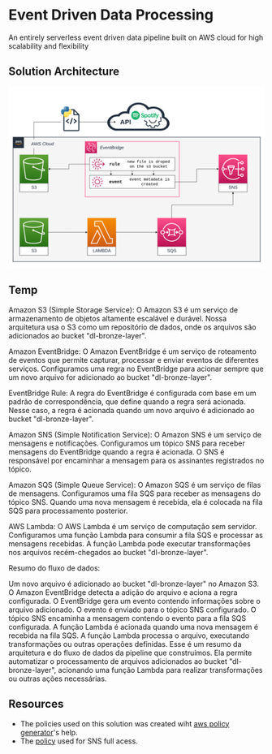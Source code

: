 # Event Driven Data Processing
An entirely serverless event driven data pipeline built on AWS cloud for high scalability and flexibility

## Solution Architecture
<p align="left">
  <img src="https://raw.githubusercontent.com/gabriel-barata/images/master/event-driven-data-pipeline/68747470733a2f2f692e706f7374696d672e63632f624e4d306a7642642f6469616772616d2e706e67.png" alt="Texto Alternativo" width="720">
</p>




## Temp

Amazon S3 (Simple Storage Service):
O Amazon S3 é um serviço de armazenamento de objetos altamente escalável e durável. Nossa arquitetura usa o S3 como um repositório de dados, onde os arquivos são adicionados ao bucket "dl-bronze-layer".

Amazon EventBridge:
O Amazon EventBridge é um serviço de roteamento de eventos que permite capturar, processar e enviar eventos de diferentes serviços. Configuramos uma regra no EventBridge para acionar sempre que um novo arquivo for adicionado ao bucket "dl-bronze-layer".

EventBridge Rule:
A regra do EventBridge é configurada com base em um padrão de correspondência, que define quando a regra será acionada. Nesse caso, a regra é acionada quando um novo arquivo é adicionado ao bucket "dl-bronze-layer".

Amazon SNS (Simple Notification Service):
O Amazon SNS é um serviço de mensagens e notificações. Configuramos um tópico SNS para receber mensagens do EventBridge quando a regra é acionada. O SNS é responsável por encaminhar a mensagem para os assinantes registrados no tópico.

Amazon SQS (Simple Queue Service):
O Amazon SQS é um serviço de filas de mensagens. Configuramos uma fila SQS para receber as mensagens do tópico SNS. Quando uma nova mensagem é recebida, ela é colocada na fila SQS para processamento posterior.

AWS Lambda:
O AWS Lambda é um serviço de computação sem servidor. Configuramos uma função Lambda para consumir a fila SQS e processar as mensagens recebidas. A função Lambda pode executar transformações nos arquivos recém-chegados ao bucket "dl-bronze-layer".

Resumo do fluxo de dados:

Um novo arquivo é adicionado ao bucket "dl-bronze-layer" no Amazon S3.
O Amazon EventBridge detecta a adição do arquivo e aciona a regra configurada.
O EventBridge gera um evento contendo informações sobre o arquivo adicionado.
O evento é enviado para o tópico SNS configurado.
O tópico SNS encaminha a mensagem contendo o evento para a fila SQS configurada.
A função Lambda é acionada quando uma nova mensagem é recebida na fila SQS.
A função Lambda processa o arquivo, executando transformações ou outras operações definidas.
Esse é um resumo da arquitetura e do fluxo de dados da pipeline que construímos. Ela permite automatizar o processamento de arquivos adicionados ao bucket "dl-bronze-layer", acionando uma função Lambda para realizar transformações ou outras ações necessárias.

## Resources

+ The policies used on this solution was created wiht [aws policy generator](https://awspolicygen.s3.amazonaws.com/policygen.html)'s help.
+ The [policy](https://docs.aws.amazon.com/pt_br/aws-managed-policy/latest/reference/AmazonSNSFullAccess.html) used for SNS full acess.